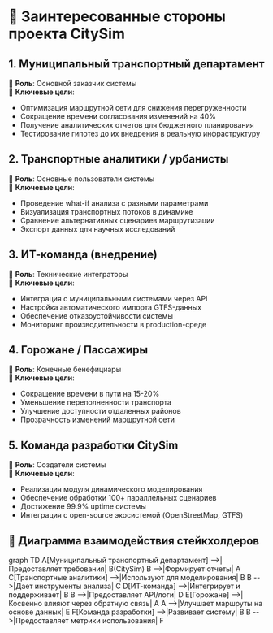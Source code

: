 # 👥 Заинтересованные стороны проекта CitySim

## 1. Муниципальный транспортный департамент
📌 **Роль**: Основной заказчик системы  
🎯 **Ключевые цели**:
- Оптимизация маршрутной сети для снижения перегруженности
- Сокращение времени согласования изменений на 40%
- Получение аналитических отчетов для бюджетного планирования
- Тестирование гипотез до их внедрения в реальную инфраструктуру

## 2. Транспортные аналитики / урбанисты
📌 **Роль**: Основные пользователи системы  
🎯 **Ключевые цели**:
- Проведение what-if анализа с разными параметрами
- Визуализация транспортных потоков в динамике
- Сравнение альтернативных сценариев маршрутизации
- Экспорт данных для научных исследований

## 3. ИТ-команда (внедрение)
📌 **Роль**: Технические интеграторы  
🎯 **Ключевые цели**:
- Интеграция с муниципальными системами через API
- Настройка автоматического импорта GTFS-данных
- Обеспечение отказоустойчивости системы
- Мониторинг производительности в production-среде

## 4. Горожане / Пассажиры
📌 **Роль**: Конечные бенефициары  
🎯 **Ключевые цели**:
- Сокращение времени в пути на 15-20%
- Уменьшение переполненности транспорта
- Улучшение доступности отдаленных районов
- Прозрачность изменений маршрутной сети

## 5. Команда разработки CitySim
📌 **Роль**: Создатели системы  
🎯 **Ключевые цели**:
- Реализация модуля динамического моделирования
- Обеспечение обработки 100+ параллельных сценариев
- Достижение 99.9% uptime системы
- Интеграция с open-source экосистемой (OpenStreetMap, GTFS)

## 🔄 Диаграмма взаимодействия стейкхолдеров

graph TD
    A[Муниципальный транспортный департамент] -->|Предоставляет требования| B(CitySim)
    B -->|Формирует отчеты| A
    C[Транспортные аналитики] -->|Используют для моделирования| B
    B -->|Дает инструменты анализа| C
    D[ИТ-команда] -->|Интегрирует и поддерживает| B
    B -->|Предоставляет API/логи| D
    E[Горожане] -->|Косвенно влияют через обратную связь| A
    A -->|Улучшает маршруты на основе данных| E
    F[Команда разработки] -->|Развивает систему| B
    B -->|Предоставляет метрики использования| F




